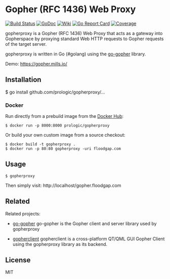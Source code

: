 # Gopher (RFC 1436) Web Proxy
[![Build Status](https://travis-ci.org/prologic/gopherproxy.svg)](https://travis-ci.org/prologic/gopherproxy)
[![GoDoc](https://godoc.org/github.com/prologic/gopherproxy?status.svg)](https://godoc.org/github.com/prologic/gopherproxy)
[![Wiki](https://img.shields.io/badge/docs-wiki-blue.svg)](https://github.com/prologic/gopherproxy/wiki)
[![Go Report Card](https://goreportcard.com/badge/github.com/prologic/gopherproxy)](https://goreportcard.com/report/github.com/prologic/gopherproxy)
[![Coverage](https://coveralls.io/repos/prologic/gopherproxy/badge.svg)](https://coveralls.io/r/prologic/gopherproxy)

gopherproxy is a Gopher (RFC 1436) Web Proxy that acts as a gateway into Gopherspace
by proxying standard Web HTTP requests to Gopher requests of the target server.

gopherproxy is written in Go (#golang) using the
[go-gopher](https://github.com/prologic/go-gopher) library.

Demo: https://gopher.mills.io/

## Installation
  
  $ go install github.com/prologic/gopherproxy/...

### Docker

Run directly from a prebuild image from the [Docker Hub](https://hub.docker.com):

```#!bash
$ docker run -p 8000:8000 prologic/gopherproxy
```

Or build your own custom image from a source checkout:

```#!bash
$ docker build -t gopherproxy .
$ docker run -p 80:80 gopherproxy -uri floodgap.com
```

## Usage

```#!bash
$ gopherproxy
```

Then simply visit: http://localhost/gopher.floodgap.com

## Related

Related projects:

- [go-gopher](https://github.com/prologic/go-gopher)
  go-gopher is the Gopher client and server library used by gopherproxy

- [gopherclient](https://github.com/prologic/gopherclient)
  gopherclient is a cross-platform QT/QML GUI Gopher Client
  using the gopherproxy library as its backend.

## License

MIT
